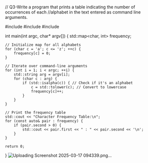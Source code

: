 // Q3-Write a program that prints a table indicating the number of occurrences of each
//alphabet in the text entered as command line arguments.


#include <iostream>
#include <map>
#include <cctype>

int main(int argc, char* argv[]) {
    std::map<char, int> frequency;
    
    // Initialize map for all alphabets
    for (char c = 'a'; c <= 'z'; ++c) {
        frequency[c] = 0;
    }

    // Iterate over command-line arguments
    for (int i = 1; i < argc; ++i) {
        std::string arg = argv[i];
        for (char c : arg) {
            if (std::isalpha(c)) { // Check if it's an alphabet
                c = std::tolower(c); // Convert to lowercase
                frequency[c]++;
            }
        }
    }

    // Print the frequency table
    std::cout << "Character Frequency Table:\n";
    for (const auto& pair : frequency) {
        if (pair.second > 0) {
            std::cout << pair.first << " : " << pair.second << '\n';
        }
    }
    
    return 0;
}
![Uploading Screenshot 2025-03-17 094339.png…]()
